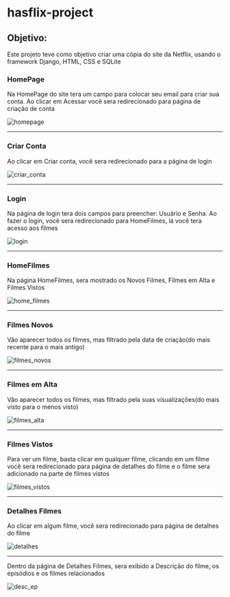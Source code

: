 # hasflix-project




<h2>Objetivo: </h2>
<p>Este projeto teve como objetivo criar uma cópia do site da Netflix, usando o framework Django, HTML, CSS e SQLite</p>


<h3>HomePage</h3>
<p>Na HomePage do site tera um campo para colocar seu email para criar sua conta. Ao clicar em Acessar você sera redirecionado para página de criação de conta</p>


![homepage](https://user-images.githubusercontent.com/99151447/216793714-90cea5fd-b43d-4d33-9aab-0ec83c7e0651.PNG)


<hr>

<h3>Criar Conta</h3>
<p>Ao clicar em Criar conta, você sera redirecionado para a página de login</p>

![criar_conta](https://user-images.githubusercontent.com/99151447/216793851-81f5a0b7-94ed-45d9-8c26-b5b85323e1b8.PNG)
<hr>


<h3>Login</h3>
<p>Na página de login tera dois campos para preencher: Usuário e Senha. Ao fazer o login, você sera redirecionado para HomeFilmes, lá você tera acesso aos filmes</p>

![login](https://user-images.githubusercontent.com/99151447/216794128-28abceb1-d80a-4d02-a2ce-2bc19866e8a8.PNG)
<hr>


<h3>HomeFilmes</h3>


<p>Na página HomeFilmes, sera mostrado os Novos Filmes, Filmes em Alta e Filmes Vistos</p>


![home_filmes](https://user-images.githubusercontent.com/99151447/216794263-71f35732-7c94-4377-a90c-93f87d8bf2c7.PNG)
<hr>


<h3>Filmes Novos</h3>
<p>Vão aparecer todos os filmes, mas filtrado pela data de criação(do mais recente para o mais antigo)</p>
  
![filmes_novos](https://user-images.githubusercontent.com/99151447/216794757-bb182327-97bc-4bb8-ae09-1f5df63315ef.PNG)
<hr>
  
  
 
<h3>Filmes em Alta</h3>
<p>Vão aparecer todos os filmes, mas filtrado pela suas visualizações(do mais visto para o menos visto)</p>

![filmes_alta](https://user-images.githubusercontent.com/99151447/216794887-ae2d6c10-7334-45f2-9b77-f015d8e0fdf9.PNG)
<hr>


<h3>Filmes Vistos</h3>
<p>Para ver um filme, basta clicar em qualquer filme, clicando em um filme você sera redirecionado para página de detalhes do filme e o filme sera adicionado na parte de filmes vistos</p>
 
  
 ![filmes_vistos](https://user-images.githubusercontent.com/99151447/216795490-94d878ef-7538-4979-a51b-132f390c3f0d.PNG)
<hr>



<h3>Detalhes Filmes</h3>
<p>Ao clicar em algum filme, você sera redirecionado para página de detalhes do filme</p>

![detalhes](https://user-images.githubusercontent.com/99151447/216795744-cdd65ad9-084d-482a-a22a-18e484a62d0e.PNG)
<hr>


<p>Dentro da página de Detalhes Filmes, sera exibido a Descrição do filme, os episódios e os filmes relacionados</p>



![desc_ep](https://user-images.githubusercontent.com/99151447/216795909-50d29c52-c226-48d2-963e-874e3629e8a0.PNG)
